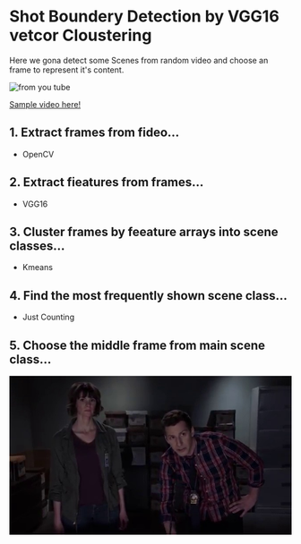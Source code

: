 # Shot Boundery Detection by VGG16 vetcor Cloustering

Here we gona detect some Scenes from random video and choose an frame to represent it's content.

![from you tube](youtube_BrooklynNineNine.jpg)

[ Sample video here!](https://youtu.be/ffyKY3Dj5ZE) 

## 1. Extract frames from fideo...

* OpenCV

## 2. Extract fieatures from frames...

* VGG16

## 3. Cluster frames by feeature arrays into scene classes...

* Kmeans

## 4. Find the most frequently shown scene class...

* Just Counting

## 5. Choose the middle frame from main scene class...

![Chosen frame](data/image_660.jpg)